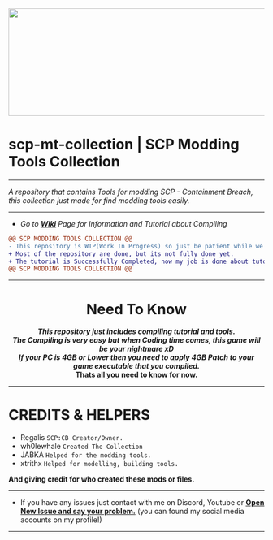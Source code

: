 <img src="https://github.com/WH0LEWHALE/scp-mt-collection/assets/146978592/e4c500a4-8687-4060-97c2-3b05ac50bb66" width="1280" height="212">

# scp-mt-collection | SCP Modding Tools Collection
***
_A repository that contains Tools for modding SCP - Containment Breach, this collection just made for find modding tools easily._
***

* *Go to **[Wiki](https://github.com/WH0LEWHALE/scp-mt-collection/wiki/Tutorial)** Page for Information and Tutorial about Compiling*

```diff
@@ SCP MODDING TOOLS COLLECTION @@
- This repository is WIP(Work In Progress) so just be patient while we making this repository more good.
+ Most of the repository are done, but its not fully done yet.
+ The tutorial is Successfully Completed, now my job is done about tutorial.
@@ SCP MODDING TOOLS COLLECTION @@
```
***

# <div align="center">Need To Know
  ___<div align="center">This repository just includes compiling tutorial and tools.</div>___
  ___<div align="center"> The Compiling is very easy but when Coding time comes, this game will be your nightmare xD</div>___
 ___<div align="center"> If your PC is 4GB or Lower then you need to apply 4GB Patch to your game executable that you compiled.</div>___
__<div align="center">Thats all you need to know for now.</div>__
***

# CREDITS & HELPERS
 *  Regalis `SCP:CB Creator/Owner.`
*   wh0lewhale `Created The Collection`
*   JABKA `Helped for the modding tools.`
*   xtrithx `Helped for modelling, building tools.`

**And giving credit for who created these mods or files.**

***
- If you have any issues just contact with me on Discord, Youtube or **[Open New Issue and say your problem.](https://github.com/WH0LEWHALE/scp-mt-collection/issues)**  (you can found my social media accounts on my profile!)
***
